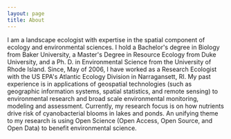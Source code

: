 ```yaml
---
layout: page
title: About
---
```

I am a landscape ecologist with expertise in the spatial component of ecology and environmental sciences. I hold a Bachelor's degree in Biology from Baker University, a Master's Degree in Resource Ecology from Duke University, and a Ph. D. in Environmental Science from the University of Rhode Island. Since, May of 2006, I have worked as a Research Ecologist with the US EPA's Atlantic Ecology Division in Narragansett, RI.  My past experience is in applications of geospatial technologies (such as geographic information systems, spatial statistics, and remote sensing) to environmental research and broad scale environmental monitoring, modeling and assessment.  Currently, my research focus is on how nutrients drive risk of cyanobacterial blooms in lakes and ponds.  An unifying theme to my research is using Open Science (Open Access, Open Source, and Open Data) to benefit environmental science.

<!--
<img src="/public/images/jeff.png" style="align:center; height:150px;"/>
-->